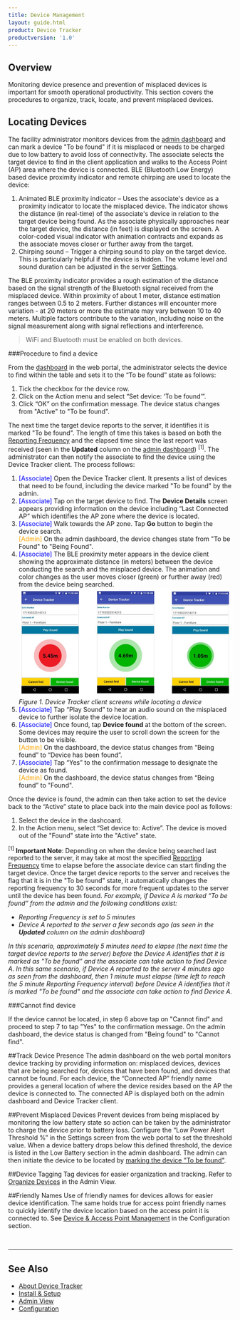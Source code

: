 ```yaml
---
title: Device Management
layout: guide.html
product: Device Tracker
productversion: '1.0'
---
```


## Overview
Monitoring device presence and prevention of misplaced devices is important for smooth operational productivity. This section covers the procedures to organize, track, locate, and prevent misplaced devices.

## Locating Devices
The facility administrator monitors devices from the [admin dashboard](../admin) and can mark a device "To be found" if it is misplaced or needs to be charged due to low battery to avoid loss of connectivity. The associate selects the target device to find in the client application and walks to the Access Point (AP) area where the device is connected. BLE (Bluetooth Low Energy) based device proximity indicator and remote chirping are used to locate the device: 

1. Animated BLE proximity indicator – Uses the associate's device as a proximity indicator to locate the misplaced device. The indicator shows the distance (in real-time) of the associate's device in relation to the target device being found. As the associate physically approaches near the target device, the distance (in feet) is displayed on the screen. A color-coded visual indicator with animation contracts and expands as the associate moves closer or further away from the target.
2. Chirping sound – Trigger a chirping sound to play on the target device. This is particularly helpful if the device is hidden. The volume level and sound duration can be adjusted in the server [Settings](../config).

The BLE proximity indicator provides a rough estimation of the distance based on the signal strength of the Bluetooth signal received from the misplaced device. Within proximity of about 1 meter, distance estimation ranges between 0.5 to 2 meters. Further distances will encounter more variation - at 20 meters or more the estimate may vary between 10 to 40 meters. Multiple factors contribute to the variation, including noise on the signal measurement along with signal reflections and interference.

> WiFi and Bluetooth must be enabled on both devices.

###Procedure to find a device

From the [dashboard](../admin) in the web portal, the administrator selects the device to find within the table and sets it to the “To be found” state as follows:
1. Tick the checkbox for the device row.
2. Click on the Action menu and select “Set device: ‘To be found’”. 
3. Click “OK” on the confirmation message. The device status changes from "Active" to "To be found".

The next time the target device reports to the server, it identifies it is marked "To be found". The length of time this takes is based on both the [Reporting Frequency](../config/#applicationconfiguration) and the elapsed time since the last report was received (seen in the **Updated** column on the [admin dashboard](../admin)) <sup>[1]</sup>. The administrator can then notify the associate to find the device using the Device Tracker client. The process follows: 

1. <font color="blue">[Associate]</font> Open the Device Tracker client. It presents a list of devices that need to be found, including the device marked "To be found" by the admin. 
2. <font color="blue">[Associate]</font> Tap on the target device to find. The **Device Details** screen appears providing information on the device including “Last Connected AP” which identifies the AP zone where the device is located. 
3. <font color="blue">[Associate]</font> Walk towards the AP zone. Tap **Go** button to begin the device search. <br>
<font color="orange">[Admin]</font> On the admin dashboard, the device changes state from "To be Found" to "Being Found". 
4. <font color="blue">[Associate]</font> The BLE proximity meter appears in the device client showing the approximate distance (in meters) between the device conducting the search and the misplaced device. The animation and color changes as the user moves closer (green) or further away (red) from the device being searched. 
![img](finding_device.jpg)
  _Figure 1. Device Tracker client screens while locating a device_
5. <font color="blue">[Associate]</font> Tap “Play Sound” to hear an audio sound on the misplaced device to further isolate the device location.  
6. <font color="blue">[Associate]</font> Once found, tap **Device found** at the bottom of the screen. Some devices may require the user to scroll down the screen for the button to be visible.  
<font color="orange">[Admin]</font> On the dashboard, the device status changes from “Being found” to “Device has been found”. 
7. <font color="blue">[Associate]</font> Tap “Yes” to the confirmation message to designate the device as found. <br>
<font color="orange">[Admin]</font> On the dashboard, the device status changes from “Being found” to "Found". 

Once the device is found, the admin can then take action to set the device back to the “Active” state to place back into the main device pool as follows:
1. Select the device in the dashcoard.
2. In the Action menu, select “Set device to: Active”. 
The device is moved out of the "Found" state into the "Active" state. 

<sup>[1]</sup> **Important Note**: Depending on when the device being searched last reported to the server, it may take at most the specified [Reporting Frequency](../config/#applicationconfiguration) time to elapse before the associate device can start finding the target device. Once the target device reports to the server and receives the flag that it is in the "To be found" state, it automatically changes the reporting frequency to 30 seconds for more frequent updates to the server until the device has been found. _For example, if Device A is marked “To be found” from the admin and the following conditions exist:_ 
* _Reporting Frequency is set to 5 minutes_
* _Device A reported to the server a few seconds ago (as seen in the **Updated** column on the admin dashboard)_

_In this scenario, approximately 5 minutes need to elapse (the next time the target device reports to the server) before the Device A identifies that it is marked as "To be found" and the associate can take action to find Device A. In this same scenario, if Device A reported to the server 4 minutes ago as seen from the dashboard, then 1 minute must elapse (time left to reach the 5 minute Reporting Frequency interval) before Device A identifies that it is marked "To be found" and the associate can take action to find Device A._ 

###Cannot find device

If the device cannot be located, in step 6 above tap on "Cannot find" and proceed to step 7 to tap "Yes" to the confirmation message. On the admin dashboard, the device status is changed from "Being found" to "Cannot find". 

##Track Device Presence
The admin dashboard on the web portal monitors device tracking by providing information on: misplaced devices, devices that are being searched for, devices that have been found, and devices that cannot be found. For each device, the “Connected AP” friendly name provides a general location of where the device resides based on the AP the device is connected to. The connected AP is displayed both on the admin dashboard and Device Tracker client. 

##Prevent Misplaced Devices
Prevent devices from being misplaced by monitoring the low battery state so action can be taken by the administrator to charge the device prior to battery loss. Configure the “Low Power Alert Threshold %” in the Settings screen from the web portal to set the threshold value. When a device battery drops below this defined threshold, the device is listed in the Low Battery section in the admin dashboard. The admin can then initiate the device to be located by [marking the device "To be found"](./#locatingdevices).

##Device Tagging
Tag devices for easier organization and tracking. Refer to [Organize Devices](../admin/#organizedevices) in the Admin View.

##Friendly Names
Use of friendly names for devices allows for easier device identification. The same holds true for access point friendly names to quickly identify the device location based on the access point it is connected to. See [Device & Access Point Management](../config/#device&accesspointmanagement) in the Configuration section.

<br>

-----

## See Also

* [About Device Tracker](../about)
* [Install & Setup](../setup)
* [Admin View](../admin)
* [Configuration](../config)